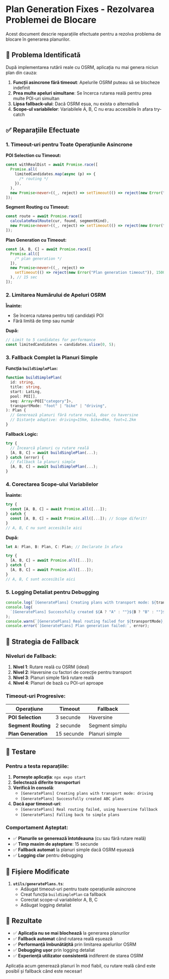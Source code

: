 # Plan Generation Fixes - Rezolvarea Problemei de Blocare

Acest document descrie reparațiile efectuate pentru a rezolva problema de blocare în generarea planurilor.

## 🐛 **Problema Identificată**

După implementarea rutării reale cu OSRM, aplicația nu mai genera niciun plan din cauza:

1. **Funcții asincrone fără timeout**: Apelurile OSRM puteau să se blocheze indefinit
2. **Prea multe apeluri simultane**: Se încerca rutarea reală pentru prea multe POI-uri simultan
3. **Lipsa fallback-ului**: Dacă OSRM eșua, nu exista o alternativă
4. **Scope-ul variabilelor**: Variabilele A, B, C nu erau accesibile în afara try-catch

## ✅ **Reparațiile Efectuate**

### 1. **Timeout-uri pentru Toate Operațiunile Asincrone**

**POI Selection cu Timeout:**

```typescript
const withRealDist = await Promise.race([
  Promise.all(
    limitedCandidates.map(async (p) => {
      /* routing */
    }),
  ),
  new Promise<never>((_, reject) => setTimeout(() => reject(new Error("Timeout")), 3000)), // 3 sec
]);
```

**Segment Routing cu Timeout:**

```typescript
const route = await Promise.race([
  calculateRealRoute(cur, found, segmentKind),
  new Promise<never>((_, reject) => setTimeout(() => reject(new Error("Timeout")), 2000)), // 2 sec
]);
```

**Plan Generation cu Timeout:**

```typescript
const [A, B, C] = await Promise.race([
  Promise.all([
    /* plan generation */
  ]),
  new Promise<never>((_, reject) =>
    setTimeout(() => reject(new Error("Plan generation timeout")), 15000),
  ), // 15 sec
]);
```

### 2. **Limitarea Numărului de Apeluri OSRM**

**Înainte:**

- Se încerca rutarea pentru toți candidații POI
- Fără limită de timp sau număr

**După:**

```typescript
// Limit to 5 candidates for performance
const limitedCandidates = candidates.slice(0, 5);
```

### 3. **Fallback Complet la Planuri Simple**

**Funcția `buildSimplePlan`:**

```typescript
function buildSimplePlan(
  id: string,
  title: string,
  start: LatLng,
  pool: POI[],
  seq: Array<POI["category"]>,
  transportMode: "foot" | "bike" | "driving",
): Plan {
  // Generează planuri fără rutare reală, doar cu haversine
  // Distanțe adaptive: driving=15km, bike=8km, foot=1.2km
}
```

**Fallback Logic:**

```typescript
try {
  // Încearcă planuri cu rutare reală
  [A, B, C] = await buildSinglePlan(...);
} catch (error) {
  // Fallback la planuri simple
  [A, B, C] = await buildSimplePlan(...);
}
```

### 4. **Corectarea Scope-ului Variabilelor**

**Înainte:**

```typescript
try {
  const [A, B, C] = await Promise.all([...]);
} catch {
  const [A, B, C] = await Promise.all([...]); // Scope diferit!
}
// A, B, C nu sunt accesibile aici
```

**După:**

```typescript
let A: Plan, B: Plan, C: Plan; // Declarate în afara

try {
  [A, B, C] = await Promise.all([...]);
} catch {
  [A, B, C] = await Promise.all([...]);
}
// A, B, C sunt accesibile aici
```

### 5. **Logging Detaliat pentru Debugging**

```typescript
console.log(`[GeneratePlans] Creating plans with transport mode: ${transportMode}`);
console.log(
  `[GeneratePlans] Successfully created ${A ? "A" : ""}${B ? "B" : ""}${C ? "C" : ""} plans`,
);
console.warn(`[GeneratePlans] Real routing failed for ${transportMode}, using haversine fallback`);
console.error(`[GeneratePlans] Plan generation failed:`, error);
```

## 🚀 **Strategia de Fallback**

### Niveluri de Fallback:

1. **Nivel 1**: Rutare reală cu OSRM (ideal)
2. **Nivel 2**: Haversine cu factori de corecție pentru transport
3. **Nivel 3**: Planuri simple fără rutare reală
4. **Nivel 4**: Planuri de bază cu POI-uri aproape

### Timeout-uri Progresive:

| Operațiune          | Timeout    | Fallback       |
| ------------------- | ---------- | -------------- |
| **POI Selection**   | 3 secunde  | Haversine      |
| **Segment Routing** | 2 secunde  | Segment simplu |
| **Plan Generation** | 15 secunde | Planuri simple |

## 🧪 **Testare**

### Pentru a testa reparațiile:

1. **Pornește aplicația**: `npx expo start`
2. **Selectează diferite transporturi**
3. **Verifică în consolă**:
   - `[GeneratePlans] Creating plans with transport mode: driving`
   - `[GeneratePlans] Successfully created ABC plans`
4. **Dacă apar timeout-uri**:
   - `[GeneratePlans] Real routing failed, using haversine fallback`
   - `[GeneratePlans] Falling back to simple plans`

### Comportament Așteptat:

- ✅ **Planurile se generează întotdeauna** (cu sau fără rutare reală)
- ✅ **Timp maxim de așteptare**: 15 secunde
- ✅ **Fallback automat** la planuri simple dacă OSRM eșuează
- ✅ **Logging clar** pentru debugging

## 📁 **Fișiere Modificate**

1. **`utils/generatePlans.ts`**:
   - Adăugat timeout-uri pentru toate operațiunile asincrone
   - Creat funcția `buildSimplePlan` ca fallback
   - Corectat scope-ul variabilelor A, B, C
   - Adăugat logging detaliat

## 🎯 **Rezultate**

- ✅ **Aplicația nu se mai blochează** la generarea planurilor
- ✅ **Fallback automat** când rutarea reală eșuează
- ✅ **Performanță îmbunătățită** prin limitarea apelurilor OSRM
- ✅ **Debugging ușor** prin logging detaliat
- ✅ **Experiență utilizator consistentă** indiferent de starea OSRM

Aplicația acum generează planuri în mod fiabil, cu rutare reală când este posibil și fallback când este necesar!
